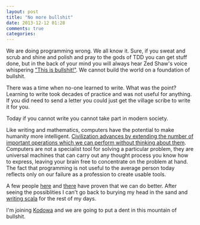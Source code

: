```yaml
---
layout: post
title: "No more bullshit"
date: 2013-12-12 01:28
comments: true
categories:
---
```


We are doing programming wrong. We all know it. Sure, if you sweat and scrub and shine and polish and pray to the gods of TDD you can get stuff done, but in the back of your mind you will always hear Zed Shaw's voice whispering ["This is bullshit!"](http://www.youtube.com/watch?v=4qJMR_Dbxow). We cannot build the world on a foundation of bullshit.

<!--more-->

There was a time when no-one learned to write. What was the point? Learning to write took decades of practice and was not useful for anything. If you did need to send a letter you could just get the village scribe to write it for you.

Today if you cannot write you cannot take part in modern society.

Like writing and mathematics, computers have the potential to make humanity more intelligent. [Civilization advances by extending the number of important operations which we can perform without thinking about them](http://en.wikiquote.org/wiki/Alfred_North_Whitehead). Computers are not a specialist tool for solving a particular problem, they are universal machines that can carry out any thought process you know how to express, leaving your brain free to concentrate on the problem at hand. The fact that programming is not useful to the average person today reflects only on our failure as a profession to create usable tools.

A few people [here](http://www.vpri.org/html/work/ifnct.htm) and [there](http://boom.cs.berkeley.edu/) have proven that we can do better. After seeing the possiblities I can't go back to burying my head in the sand and [writing scala](/images/typing.gif) for the rest of my days.

I'm joining [Kodowa](http://www.lighttable.com/) and we are going to put a dent in this mountain of bullshit.
